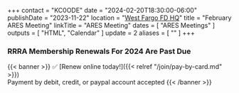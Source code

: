 +++
contact = "KC0ODE"
date = "2024-02-20T18:30:00-06:00"
publishDate = "2023-11-22"
location = "[West Fargo FD HQ](/places/west-fargo-fire-department-headquarters/)"
title = "February ARES Meeting"
linkTitle = "ARES Meeting"
dates = [ "ARES Meetings" ]
outputs = [ "HTML", "Calendar" ]
update = 2
aliases = [ "" ]
+++
### RRRA Membership Renewals For 2024 Are Past Due

{{< banner >}}
:white_check_mark: [Renew online today!]({{< relref "/join/pay-by-card.md" >}})
<br>
Payment by debit, credit, or paypal account accepted
{{< /banner >}}
